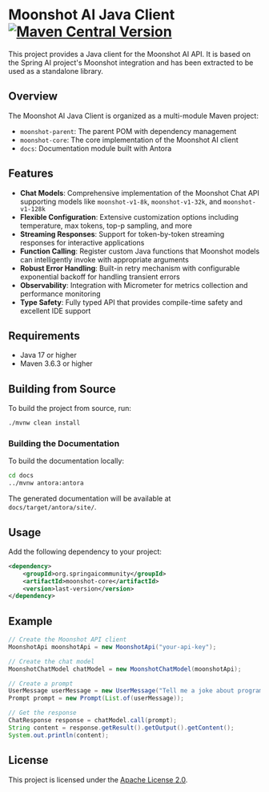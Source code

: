 # Moonshot AI Java Client [![Maven Central Version](https://img.shields.io/maven-central/v/org.springaicommunity/moonshot-core)](https://central.sonatype.com/artifact/org.springaicommunity/moonshot-core/)

This project provides a Java client for the Moonshot AI API. It is based on the Spring AI project's Moonshot integration and has been extracted to be used as a standalone library.

## Overview

The Moonshot AI Java Client is organized as a multi-module Maven project:

- `moonshot-parent`: The parent POM with dependency management
- `moonshot-core`: The core implementation of the Moonshot AI client
- `docs`: Documentation module built with Antora

## Features

- **Chat Models**: Comprehensive implementation of the Moonshot Chat API supporting models like `moonshot-v1-8k`, `moonshot-v1-32k`, and `moonshot-v1-128k`
- **Flexible Configuration**: Extensive customization options including temperature, max tokens, top-p sampling, and more
- **Streaming Responses**: Support for token-by-token streaming responses for interactive applications
- **Function Calling**: Register custom Java functions that Moonshot models can intelligently invoke with appropriate arguments
- **Robust Error Handling**: Built-in retry mechanism with configurable exponential backoff for handling transient errors
- **Observability**: Integration with Micrometer for metrics collection and performance monitoring
- **Type Safety**: Fully typed API that provides compile-time safety and excellent IDE support

## Requirements

- Java 17 or higher
- Maven 3.6.3 or higher

## Building from Source

To build the project from source, run:

```bash
./mvnw clean install
```

### Building the Documentation

To build the documentation locally:

```bash
cd docs
../mvnw antora:antora
```

The generated documentation will be available at `docs/target/antora/site/`.

## Usage

Add the following dependency to your project:

```xml
<dependency>
    <groupId>org.springaicommunity</groupId>
    <artifactId>moonshot-core</artifactId>
    <version>last-version</version>
</dependency>
```

## Example

```java
// Create the Moonshot API client
MoonshotApi moonshotApi = new MoonshotApi("your-api-key");

// Create the chat model
MoonshotChatModel chatModel = new MoonshotChatModel(moonshotApi);

// Create a prompt
UserMessage userMessage = new UserMessage("Tell me a joke about programming");
Prompt prompt = new Prompt(List.of(userMessage));

// Get the response
ChatResponse response = chatModel.call(prompt);
String content = response.getResult().getOutput().getContent();
System.out.println(content);
```

## License

This project is licensed under the [Apache License 2.0](LICENSE).